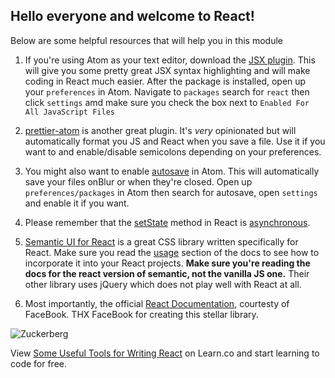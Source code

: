 
## Hello everyone and welcome to React!

Below are some helpful resources that will help you in this module

1. If you're using Atom as your text editor, download the [JSX plugin](https://orktes.github.io/atom-react/). This will give you some pretty great JSX syntax highlighting and will make coding in React much easier. After the package is installed, open up your `preferences` in Atom. Navigate to `packages` search for `react` then click `settings` amd make sure you check the box next to `Enabled For All JavaScript Files`

2. [prettier-atom](https://github.com/prettier/prettier-atom) is another great plugin. It's *very* opinionated but will automatically format you JS and React when you save a file. Use it if you want to and enable/disable semicolons depending on your preferences.

3. You might also want to enable [autosave](https://atom.io/packages/autosave) in Atom. This will automatically save your files onBlur or when they're closed. Open up `preferences/packages` in Atom then search for autosave, open `settings` and enable it if you want.

4. Please remember that the [setState](https://reactjs.org/docs/react-component.html#setstate) method in React is [asynchronous](https://medium.com/@wereHamster/beware-react-setstate-is-asynchronous-ce87ef1a9cf3).

4. [Semantic UI for React](https://react.semantic-ui.com/introduction) is a great CSS library written specifically for React. Make sure you read the [usage](https://react.semantic-ui.com/usage) section of the docs to see how to incorporate it into your React projects. **Make sure you're reading the docs for the react version of semantic, not the vanilla JS one.** Their other library uses jQuery which does not play well with React at all.

5. Most importantly, the official [React Documentation](https://reactjs.org/), courtesty of FaceBook. THX FaceBook for creating this stellar library.


![Zuckerberg](https://media.giphy.com/media/MeMue8HRo4Hsc/giphy.gif)


<p class='util--hide'>View <a href='https://learn.co/lessons/some-useful-tools-for-writing-react'>Some Useful Tools for Writing React</a> on Learn.co and start learning to code for free.</p>

